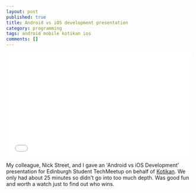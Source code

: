 ```yaml
---
layout: post
published: true
title: Android vs iOS development presentation
category: programming
tags: android mobile kotikan ios
comments: []
---
```


<iframe src="//player.vimeo.com/video/36492043" width="500" height="281" allowfullscreen="" frameborder="0"></iframe>

My colleague, Nick Street, and I gave an 'Android vs iOS Development' presentation for Edinburgh Student TechMeetup on behalf of [Kotikan](http://www.kotikan.com "Kotikan"). We only had about 25 minutes so didn't go into too much depth. Was good fun and worth a watch just to find out who wins.
